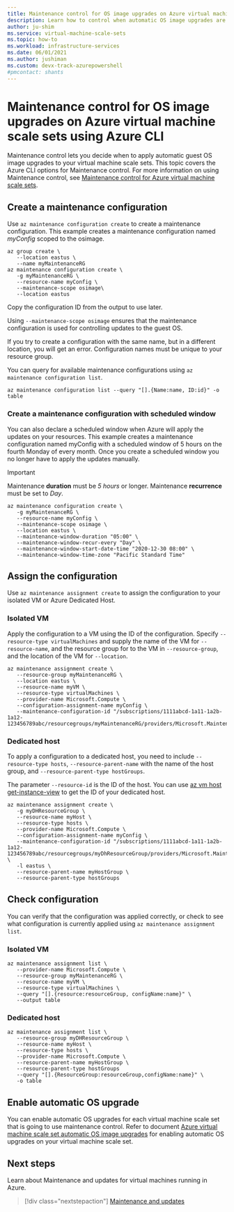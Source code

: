 ```yaml
---
title: Maintenance control for OS image upgrades on Azure virtual machine scale sets using Azure CLI
description: Learn how to control when automatic OS image upgrades are rolled out to your Azure virtual machine scale sets using Maintenance control and Azure CLI.
author: ju-shim
ms.service: virtual-machine-scale-sets
ms.topic: how-to
ms.workload: infrastructure-services
ms.date: 06/01/2021
ms.author: jushiman 
ms.custom: devx-track-azurepowershell
#pmcontact: shants
---
```


# Maintenance control for OS image upgrades on Azure virtual machine scale sets using Azure CLI

Maintenance control lets you decide when to apply automatic guest OS image upgrades to your virtual machine scale sets. This topic covers the Azure CLI options for Maintenance control. For more information on using Maintenance control, see [Maintenance control for Azure virtual machine scale sets](virtual-machine-scale-sets-maintenance-control.md).


## Create a maintenance configuration

Use `az maintenance configuration create` to create a maintenance configuration. This example creates a maintenance configuration named *myConfig* scoped to the osimage. 

```azurecli-interactive
az group create \
   --location eastus \
   --name myMaintenanceRG
az maintenance configuration create \
   -g myMaintenanceRG \
   --resource-name myConfig \
   --maintenance-scope osimage\
   --location eastus
```

Copy the configuration ID from the output to use later.

Using `--maintenance-scope osimage` ensures that the maintenance configuration is used for controlling updates to the guest OS.

If you try to create a configuration with the same name, but in a different location, you will get an error. Configuration names must be unique to your resource group.

You can query for available maintenance configurations using `az maintenance configuration list`.

```azurecli-interactive
az maintenance configuration list --query "[].{Name:name, ID:id}" -o table 
```

### Create a maintenance configuration with scheduled window
You can also declare a scheduled window when Azure will apply the updates on your resources. This example creates a maintenance configuration named myConfig with a scheduled window of 5 hours on the fourth Monday of every month. Once you create a scheduled window you no longer have to apply the updates manually.

> [!IMPORTANT]
> Maintenance **duration** must be *5 hours* or longer. Maintenance **recurrence** must be set to *Day*.

```azurecli-interactive
az maintenance configuration create \
   -g myMaintenanceRG \
   --resource-name myConfig \
   --maintenance-scope osimage \
   --location eastus \
   --maintenance-window-duration "05:00" \
   --maintenance-window-recur-every "Day" \
   --maintenance-window-start-date-time "2020-12-30 08:00" \
   --maintenance-window-time-zone "Pacific Standard Time"
```

## Assign the configuration

Use `az maintenance assignment create` to assign the configuration to your isolated VM or Azure Dedicated Host.

### Isolated VM

Apply the configuration to a VM using the ID of the configuration. Specify `--resource-type virtualMachines` and supply the name of the VM for `--resource-name`, and the resource group for to the VM in `--resource-group`, and the location of the VM for `--location`. 

```azurecli-interactive
az maintenance assignment create \
   --resource-group myMaintenanceRG \
   --location eastus \
   --resource-name myVM \
   --resource-type virtualMachines \
   --provider-name Microsoft.Compute \
   --configuration-assignment-name myConfig \
   --maintenance-configuration-id "/subscriptions/1111abcd-1a11-1a2b-1a12-123456789abc/resourcegroups/myMaintenanceRG/providers/Microsoft.Maintenance/maintenanceConfigurations/myConfig"
```

### Dedicated host

To apply a configuration to a dedicated host, you need to include `--resource-type hosts`, `--resource-parent-name` with the name of the host group, and `--resource-parent-type hostGroups`. 

The parameter `--resource-id` is the ID of the host. You can use [az vm host get-instance-view](/cli/azure/vm/host#az_vm_host_get_instance_view) to get the ID of your dedicated host.

```azurecli-interactive
az maintenance assignment create \
   -g myDHResourceGroup \
   --resource-name myHost \
   --resource-type hosts \
   --provider-name Microsoft.Compute \
   --configuration-assignment-name myConfig \
   --maintenance-configuration-id "/subscriptions/1111abcd-1a11-1a2b-1a12-123456789abc/resourcegroups/myDhResourceGroup/providers/Microsoft.Maintenance/maintenanceConfigurations/myConfig" \
   -l eastus \
   --resource-parent-name myHostGroup \
   --resource-parent-type hostGroups 
```

## Check configuration

You can verify that the configuration was applied correctly, or check to see what configuration is currently applied using `az maintenance assignment list`.

### Isolated VM

```azurecli-interactive
az maintenance assignment list \
   --provider-name Microsoft.Compute \
   --resource-group myMaintenanceRG \
   --resource-name myVM \
   --resource-type virtualMachines \
   --query "[].{resource:resourceGroup, configName:name}" \
   --output table
```

### Dedicated host 

```azurecli-interactive
az maintenance assignment list \
   --resource-group myDHResourceGroup \
   --resource-name myHost \
   --resource-type hosts \
   --provider-name Microsoft.Compute \
   --resource-parent-name myHostGroup \
   --resource-parent-type hostGroups 
   --query "[].{ResourceGroup:resourceGroup,configName:name}" \
   -o table
```

## Enable automatic OS upgrade

You can enable automatic OS upgrades for each virtual machine scale set that is going to use maintenance control. Refer to document [Azure virtual machine scale set automatic OS image upgrades](../virtual-machine-scale-sets/virtual-machine-scale-sets-automatic-upgrade.md) for enabling automatic OS upgrades on your virtual machine scale set. 


## Next steps

Learn about Maintenance and updates for virtual machines running in Azure.

> [!div class="nextstepaction"]
> [Maintenance and updates](maintenance-and-updates.md)
